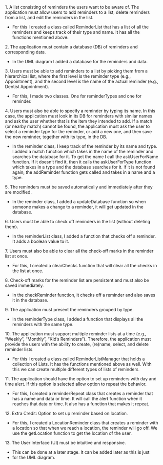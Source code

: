 1\. A list consisting of reminders the users want to be aware of. The application must allow
users to add reminders to a list, delete reminders from a list, and edit the reminders in
the list.
-   For this I created a class called ReminderList that has a list of
     all the reminders and keeps track of their type and name. It has
     all the functions mentioned above.

2\. The application must contain a database (DB) of reminders and corresponding data.
-   In the UML diagram I added a database for the reminders and data.

3\. Users must be able to add reminders to a list by picking them from a hierarchical list,
where the first level is the reminder type (e.g., Appointment), and the second level is the
name of the actual reminder (e.g., Dentist Appointment).
-   For this, I made two classes. One for reminderTypes and one
     for reminder.

4\. Users must also be able to specify a reminder by typing its name. In this case, the
application must look in its DB for reminders with similar names and ask the user
whether that is the item they intended to add. If a match (or nearby match) cannot be
found, the application must ask the user to select a reminder type for the reminder, 
or add a new one, and then save the new reminder, together with its type, in the DB.
-   In the reminder class, I keep track of the reminder by its name
     and type. I added a match function which takes in the name of the
     reminder and searches the database for it. To get the name I call
     the askUserForName function. If it doesn’t find it, then it calls
     the askUserForType function which takes in a type and the database
     searches for it. If it is not found again, the addReminder
     function gets called and takes in a name and a type.

5\. The reminders must be saved automatically and immediately after they are modified.
-   In the reminder class, I added a updateDatabase function so when
     someone makes a change to a reminder, it will get updated in
     the database.

6\. Users must be able to check off reminders in the list (without deleting them).
-   In the reminderList class, I added a function that checks off
     a reminder. It adds a boolean value to it.

7\. Users must also be able to clear all the check-off marks in the reminder list at once.
-   For this, I created a clearChecks function that will clear all the
     checks in the list at once.

8\. Check-off marks for the reminder list are persistent and must also be saved immediately.
-   In the checkReminder function, it checks off a reminder and also
     saves it in the database.

9\. The application must present the reminders grouped by type.
-   In the reminderType class, I added a function that displays all the
     reminders with the same type.

10\. The application must support multiple reminder lists at a time (e.g., “Weekly”, “Monthly”,
“Kid’s Reminders”). Therefore, the application must provide the users with the ability to
create, (re)name, select, and delete reminder lists.
-   For this I created a class called ReminderListManager that holds a
     collection of Lists. It has the functions mentioned above as well.
     With this we can create multiple different types of lists
     of reminders.

11\. The application should have the option to set up reminders with day
and time alert. If this option is selected allow option to repeat the behavior.
-   For this, I created a reminderRepeat class that creates a reminder
     that has a name and data or time. It will call the alert function
     when it reaches that data or time. It also has a function that
     makes it repeat.

12\. Extra Credit: Option to set up reminder based on location.
-   For this, I created a LocationReminder class that creates a reminder
     with a location so that when we reach a location, the reminder
     will go off. We use the getLocation function to get the location
     of the user.

13\. The User Interface (UI) must be intuitive and responsive.
-   This can be done at a later stage. It can be added later as this is just
-    for the UML diagram.
